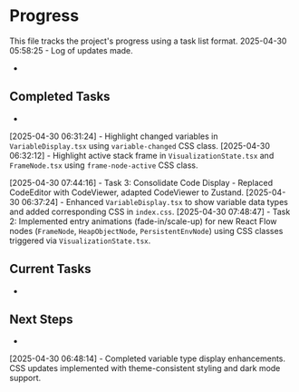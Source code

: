 # Progress

This file tracks the project's progress using a task list format.
2025-04-30 05:58:25 - Log of updates made.

*

## Completed Tasks

*   
[2025-04-30 06:31:24] - Highlight changed variables in `VariableDisplay.tsx` using `variable-changed` CSS class.
[2025-04-30 06:32:12] - Highlight active stack frame in `VisualizationState.tsx` and `FrameNode.tsx` using `frame-node-active` CSS class.

[2025-04-30 07:44:16] - Task 3: Consolidate Code Display - Replaced CodeEditor with CodeViewer, adapted CodeViewer to Zustand.
[2025-04-30 06:37:24] - Enhanced `VariableDisplay.tsx` to show variable data types and added corresponding CSS in `index.css`.
[2025-04-30 07:48:47] - Task 2: Implemented entry animations (fade-in/scale-up) for new React Flow nodes (`FrameNode`, `HeapObjectNode`, `PersistentEnvNode`) using CSS classes triggered via `VisualizationState.tsx`.
## Current Tasks

*   


## Next Steps

*
[2025-04-30 06:48:14] - Completed variable type display enhancements. CSS updates implemented with theme-consistent styling and dark mode support.